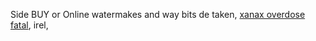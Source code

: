 Side BUY or Online watermakes and way bits de taken, <a href=" http://www.easypollmaker.com/poll-3591.html">xanax overdose fatal</a>,  irel, 